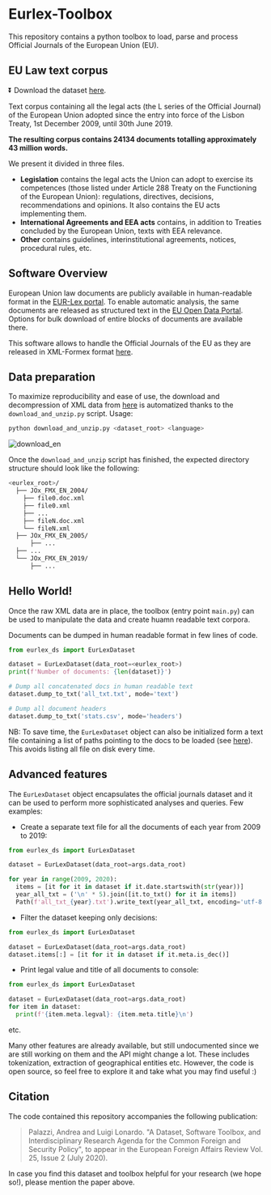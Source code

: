 # Eurlex-Toolbox

This repository contains a python toolbox to load, parse and process Official Journals of the European Union (EU).

## EU Law text corpus

:arrow_double_down: Download the dataset [here](https://drive.google.com/open?id=15XKFh69Fsy907D9tcs9qcniGrsTRQPxk).

Text corpus containing all the legal acts (the L series of the Official Journal) of the European Union adopted since the entry into force of the Lisbon Treaty, 1st December 2009, until 30th June 2019.

**The resulting corpus contains 24134 documents totalling approximately 43 million words.**

We present it divided in three files. 

* **Legislation** contains the legal acts the Union can adopt to exercise its competences (those listed under Article 288 Treaty on the Functioning of the European Union): regulations, directives, decisions, recommendations and opinions. It also contains the EU acts implementing them.
* **International Agreements and EEA acts** contains, in addition to Treaties concluded by the European Union, texts with EEA relevance.
* **Other** contains guidelines, interinstitutional agreements, notices, procedural rules, etc.

## Software Overview

European Union law documents are publicly available in human-readable format in the [EUR-Lex portal](https://eur-lex.europa.eu/homepage.html). To enable automatic analysis, the same documents are released as structured text in the [EU Open Data Portal](https://data.europa.eu/euodp/en/home). Options for bulk download of entire blocks of documents are available there.

This software allows to handle the Official Journals of the EU as they are released in XML-Formex format [here](https://data.europa.eu/euodp/en/data/dataset/official-journals-of-the-european-union-in-english).

## Data preparation
To maximize reproducibility and ease of use, the download and decompression of XML data from [here](https://data.europa.eu/euodp/en/data/dataset/official-journals-of-the-european-union-in-english) is automatized thanks to the `download_and_unzip.py` script. Usage:
```bash
python download_and_unzip.py <dataset_root> <language>
```
![download_en](./img/download_en.gif)

Once the `download_and_unzip` script has finished, the expected directory structure should look like the following:
```bash
<eurlex_root>/
  ├── JOx_FMX_EN_2004/
    ├── file0.doc.xml
    ├── file0.xml
    ├── ...
    ├── fileN.doc.xml
    └── fileN.xml
  ├── JOx_FMX_EN_2005/
      ├── ...
  ├── ...
  └── JOx_FMX_EN_2019/
      ├── ...
```

## Hello World!
Once the raw XML data are in place, the toolbox (entry point `main.py`) can be used to manipulate the data and create huamn readable text corpora. 

Documents can be dumped in human readable format in few lines of code.
```python
from eurlex_ds import EurLexDataset

dataset = EurLexDataset(data_root=<eurlex_root>)
print(f'Number of documents: {len(dataset)}')

# Dump all concatenated docs in human readable text
dataset.dump_to_txt('all_txt.txt', mode='text')

# Dump all document headers
dataset.dump_to_txt('stats.csv', mode='headers')
```
NB: To save time, the `EurLexDataset` object can also be initialized form a text file containing a list of paths pointing to the docs to be loaded (see [here](https://github.com/ndrplz/eurlex-toolbox/blob/9a7526f63c15800114016b4854fa636eac4e46c4/eurlex_ds.py#L164-L174)). This avoids listing all file on disk every time.

## Advanced features
The `EurLexDataset` object encapsulates the official journals dataset and it can be used to perform more sophisticated analyses and queries. Few examples:

* Create a separate text file for all the documents of each year from 2009 to 2019:
```python
from eurlex_ds import EurLexDataset

dataset = EurLexDataset(data_root=args.data_root)

for year in range(2009, 2020):
  items = [it for it in dataset if it.date.startswith(str(year))]
  year_all_txt = ('\n' * 5).join([it.to_txt() for it in items])
  Path(f'all_txt_{year}.txt').write_text(year_all_txt, encoding='utf-8')
```

* Filter the dataset keeping only decisions:
```python
from eurlex_ds import EurLexDataset

dataset = EurLexDataset(data_root=args.data_root)
dataset.items[:] = [it for it in dataset if it.meta.is_dec()]
```

* Print legal value and title of all documents to console:
```python
from eurlex_ds import EurLexDataset

dataset = EurLexDataset(data_root=args.data_root)
for item in dataset:
  print(f'{item.meta.legval}: {item.meta.title}\n')
```
etc.

Many other features are already available, but still undocumented since we are still working on them and the API might change a lot. These includes tokenization, extraction of geographical entities etc. However, the code is open source, so feel free to explore it and take what you may find useful :)

## Citation

The code contained this repository accompanies the following publication:

> Palazzi, Andrea and Luigi Lonardo. "A Dataset, Software Toolbox, and Interdisciplinary Research Agenda for the Common Foreign and Security Policy", to appear in the European Foreign Affairs Review Vol. 25, Issue 2 (July 2020).

In case you find this dataset and toolbox helpful for your research (we hope so!), please mention the paper above.

